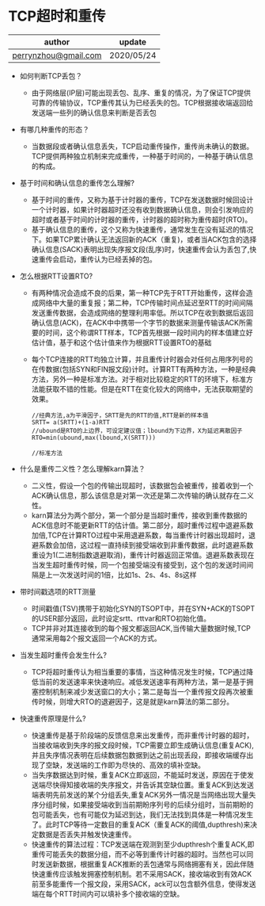 # TCP超时和重传
| author | update |
| ------ | ------ |
| perrynzhou@gmail.com | 2020/05/24 |
- 如何判断TCP丢包？
  - 由于网络层(IP层)可能出现丢包、乱序、重复的情况，为了保证TCP提供可靠的传输协议，TCP重传其认为已经丢失的包。TCP根据接收端返回给发送端一些列的确认信息来判断是否丢包
- 有哪几种重传的形态？
  - 当数据段或者确认信息丢失，TCP启动重传操作，重传尚未确认的数据。TCP提供两种独立机制来完成重传，一种基于时间的，一种基于确认信息的构成。
- 基于时间和确认信息的重传怎么理解?
  - 基于时间的重传，又称为基于计时器的重传，TCP在发送数据时候回设计一个计时器，如果计时器超时还没有收到数据确认信息，则会引发响应的超时或者基于时间的计时器的重传，计时器的超时称为重传超时(RTO)。
  - 基于确认信息的重传，这个又称为快速重传，通常发生在没有延迟的情况下。如果TCP累计确认无法返回新的ACK（重复)，或者当ACK包含的选择确认信息(SACK)表明出现失序报文段(乱序)时，快速重传会认为丢包了,快速重传会启动，重传认为已经丢掉的包。
- 怎么根据RTT设置RTO?
  - 有两种情况会造成不良的后果，第一种TCP先于RTT开始重传，这样会造成网络中大量的重复报；第二种，TCP传输时间点延迟至RTT的时间间隔发送重传数据，会造成网络的整理利用率低。所以TCP在收到数据后返回确认信息(ACK)，在ACK中中携带一个字节的数据来测量传输该ACK所需要的时间，这个称谓RTT样本，TCP首先根据一段时间内的样本值建立好估计值，基于和这个估计值来作为根据RTT设置RTO的基础
  - 每个TCP连接的RTT均独立计算，并且重传计时器会对任何占用序列号的在传数据(包括SYN和FIN报文段)计时。计算RTT有两种方法，一种是经典方法，另外一种是标准方法。对于相对比较稳定的RTT的环境下，标准方法能获取不错的性能。但是在RTT在变化较大的网络中，无法获取期望的效果。
    
    ```
    //经典方法,a为平滑因子，SRTT是先的RTT的值,RTT是新的样本值
    SRTT= a(SRTT)+(1-a)RTT
    //ubound是RTO的上边界，可设定建议值；lbound为下边界，X为延迟离散因子
    RTO=min(ubound,max(lbound,X(SRTT)))

    //标准方法
    ```
- 什么是重传二义性？怎么理解karn算法？
  - 二义性，假设一个包的传输出现超时，该数据包会被重传，接着收到一个ACK确认信息，那么该信息是对第一次还是第二次传输的确认就存在二义性。
  - karn算法分为两个部分，第一个部分是当超时重传，接收到重传数据的ACK信息时不能更新RTT的估计值。第二部分，超时重传过程中退避系数加倍,TCP在计算RTO过程中采用退避系数，每当重传计时器出现超时，退避系数会加倍，这过程一直持续到接受端收到非重传数据，此时退避系数重设为1(二进制指数退避取消)，重传计时器返回正常值。退避系数表现在当发生超时重传时候，同一个包接受端没有接受到，这个包的发送时间间隔是上一次发送时间的1倍，比如1s、2s、4s、8s这样

- 带时间戳选项的RTT测量
  - 时间戳值(TSV)携带于初始化SYN的TSOPT中，并在SYN+ACK的TSOPT的USER部分返回，此时设定srtt、rttvar和RTO初始化值。
  - TCP并非对其连接收到的每个报文都返回ACK,当传输大量数据时候,TCP通常采用每2个报文返回一个ACK的方式。
- 当发生超时重传会发生什么?
  - TCP将超时重传认为相当重要的事情，当这种情况发生时候，TCP通过降低当前的发送速率来快速响应。减低发送速率有两种方法，第一是基于拥塞控制机制来减少发送窗口的大小；第二是每当一个重传报文段再次被重传时候，则增大RTO的退避因子，这是就是karn算法的第二部分。

- 快速重传原理是什么?
  - 快速重传是基于阶段端的反馈信息来出发重传，而非重传计时器的超时，当接收端收到失序的报文段时候，TCP需要立即生成确认信息(重复ACK),并且失序情况表明在后续数据包数据到达之前出现丢段，即接收端缓存出现了空缺，发送端的工作即为尽快的、高效的填补空缺。
  - 当失序数据达到时候，重复ACK立即返回，不能延时发送，原因在于使发送端尽快得知接收端的失序报文，并告诉其空缺位置。重复ACK到达发送端表明先前发送的某个分组丢失,重复ACK另外一情况是当网络出现大量失序分组时候，如果接受端收到当前期盼序列号的后续分组时，当前期盼的包可能丢失，也有可能仅为延迟到达，我们无法找到具体是一种情况发生了。此时TCP等待一定数目的重复ACK（重复ACK的阈值,dupthresh)来决定数据是否丢失并触发快速重传。
  - 快速重传的算法过程：TCP发送端在观测到至少dupthresh个重复ACK,即重传可能丢失的数据分组，而不必等到重传计时器的超时。当然也可以同时发送新数据，根据重复ACK推断的丢包通常与网络拥塞有关，因此伴随快速重传应该触发拥塞控制机制。若不采用SACK，接收端收到有效ACK前至多能重传一个报文段，采用SACK，ack可以包含额外信息，使得发送端在每个RTT时间内可以填补多个接收端的空缺。